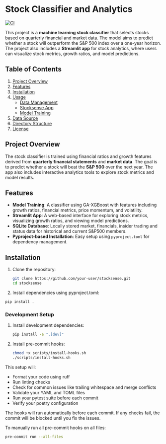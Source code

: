 # Stock Classifier and Analytics

[![CI](https://github.com/francisco3511/stocksense/actions/workflows/ci.yml/badge.svg)](https://github.com/francisco3511/stocksense/actions/workflows/ci.yml)

This project is a **machine learning stock classifier** that selects stocks based on quarterly financial and market data. The model aims to predict whether a stock will outperform the S&P 500 index over a one-year horizon. The project also includes a **Streamlit app** for stock analytics, where users can visualize stock metrics, growth ratios, and model predictions.

## Table of Contents

1. [Project Overview](#project-overview)
2. [Features](#features)
3. [Installation](#installation)
4. [Usage](#usage)
   - [Data Management](#data-management)
   - [Stocksense App](#streamlit-app)
   - [Model Training](#model-training)
5. [Data Source](#data-source)
6. [Directory Structure](#directory-structure)
7. [License](#license)

## Project Overview

The stock classifier is trained using financial ratios and growth features derived from **quarterly financial statements** and **market data**. The goal is to predict whether a stock will beat the **S&P 500** over the next year. The app also includes interactive analytics tools to explore stock metrics and model results.

## Features

- **Model Training**: A classifier using GA-XGBoost with features including growth ratios, financial metrics, price momentum, and volatility.
- **Streamlit App**: A web-based interface for exploring stock metrics, visualizing growth ratios, and viewing model predictions.
- **SQLite Database**: Locally stored market, financials, insider trading and status data for historical and current S&P500 members.
- **Pyproject-based Installation**: Easy setup using `pyproject.toml` for dependency management.

## Installation

1. Clone the repository:
   ```bash
   git clone https://github.com/your-user/stocksense.git
   cd stocksense
   ```

2.	Install dependencies using pyproject.toml:
   ```bash
   pip install .
   ```

### Development Setup

1. Install development dependencies:
   ```bash
   pip install -e ".[dev]"
   ```

2. Install pre-commit hooks:
   ```bash
   chmod +x scripts/install-hooks.sh
   ./scripts/install-hooks.sh
   ```
This setup will:
- Format your code using ruff
- Run linting checks
- Check for common issues like trailing whitespace and merge conflicts
- Validate your YAML and TOML files
- Run your pytest suite before each commit
- Verify your poetry configuration

The hooks will run automatically before each commit. If any checks fail, the commit will be blocked until you fix the issues.

To manually run all pre-commit hooks on all files:
```bash
pre-commit run --all-files
```
